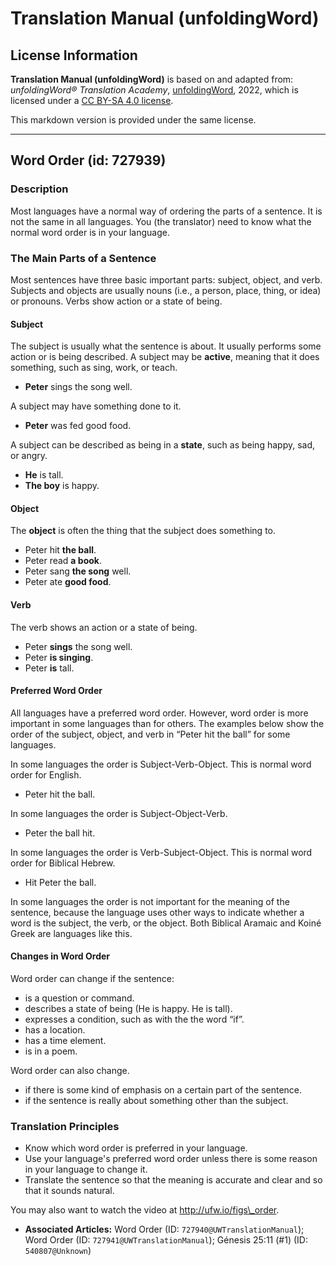 # Translation Manual (unfoldingWord)

## License Information

**Translation Manual (unfoldingWord)** is based on and adapted from: _unfoldingWord® Translation Academy_, [unfoldingWord](https://unfoldingword.org/utw), 2022, which is licensed under a [CC BY-SA 4.0 license](https://creativecommons.org/licenses/by-sa/4.0/legalcode.en).

This markdown version is provided under the same license.



--------------------------------

## Word Order (id: 727939)

### Description

Most languages have a normal way of ordering the parts of a sentence. It is not the same in all languages. You (the translator) need to know what the normal word order is in your language.

### The Main Parts of a Sentence

Most sentences have three basic important parts: subject, object, and verb. Subjects and objects are usually nouns (i.e., a person, place, thing, or idea) or pronouns. Verbs show action or a state of being.

#### Subject

The subject is usually what the sentence is about. It usually performs some action or is being described. A subject may be **active**, meaning that it does something, such as sing, work, or teach.

* **Peter** sings the song well.

A subject may have something done to it.

* **Peter** was fed good food.

A subject can be described as being in a **state**, such as being happy, sad, or angry.

* **He** is tall.
* **The boy** is happy.

#### Object

The **object** is often the thing that the subject does something to.

* Peter hit **the ball**.
* Peter read **a book**.
* Peter sang **the song** well.
* Peter ate **good food**.

#### Verb

The verb shows an action or a state of being.

* Peter **sings** the song well.
* Peter **is singing**.
* Peter **is** tall.

#### Preferred Word Order

All languages have a preferred word order. However, word order is more important in some languages than for others. The examples below show the order of the subject, object, and verb in “Peter hit the ball” for some languages.

In some languages the order is Subject\-Verb\-Object. This is normal word order for English.

* Peter hit the ball.

In some languages the order is Subject\-Object\-Verb.

* Peter the ball hit.

In some languages the order is Verb\-Subject\-Object. This is normal word order for Biblical Hebrew.

* Hit Peter the ball.

In some languages the order is not important for the meaning of the sentence, because the language uses other ways to indicate whether a word is the subject, the verb, or the object. Both Biblical Aramaic and Koiné Greek are languages like this.

#### Changes in Word Order

Word order can change if the sentence:

* is a question or command.
* describes a state of being (He is happy. He is tall).
* expresses a condition, such as with the the word “if”.
* has a location.
* has a time element.
* is in a poem.

Word order can also change.

* if there is some kind of emphasis on a certain part of the sentence.
* if the sentence is really about something other than the subject.

### Translation Principles

* Know which word order is preferred in your language.
* Use your language's preferred word order unless there is some reason in your language to change it.
* Translate the sentence so that the meaning is accurate and clear and so that it sounds natural.

You may also want to watch the video at http://ufw.io/figs\_order.

* **Associated Articles:** Word Order (ID: `727940@UWTranslationManual`); Word Order (ID: `727941@UWTranslationManual`); Génesis 25:11 (#1) (ID: `540807@Unknown`)

